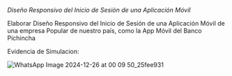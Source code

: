 *Diseño Responsivo del Inicio de Sesión de una Aplicación Móvil*

Elaborar Diseño Responsivo del Inicio de Sesión de una Aplicación Móvil de una empresa Popular de nuestro país, como la App Móvil del Banco Pichincha

Evidencia de Simulacion:


![WhatsApp Image 2024-12-26 at 00 09 50_25fee931](https://github.com/user-attachments/assets/32456b0a-8d60-4b49-935d-4b8a2628eb7c)

